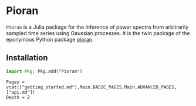 # Pioran

`Pioran` is a Julia package for the inference of power spectra from arbitrarily sampled time series using Gaussian processes. It is the twin package of the eponymous Python package [pioran](https://github.com/mlefkir/pioran).

## Installation

```julia
import Pkg; Pkg.add("Pioran")
```



```@contents
Pages = vcat(["getting_started.md"],Main.BASIC_PAGES,Main.ADVANCED_PAGES,["api.md"])
Depth = 2
```
